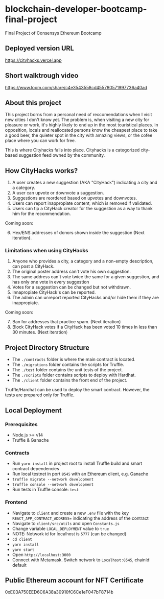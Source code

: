 # blockchain-developer-bootcamp-final-project
Final Project of Consensys Ethereum Bootcamp

## Deployed version URL
https://cityhacks.vercel.app

## Short walktrough video
https://www.loom.com/share/c4e3543558cd455780571997736a40ad

## About this project

This project borns from a personal need of reccomendations when I visit new cities I don't know yet. The problem is, when visiting a new city for pleasure or work, it's highly likely to end up in the most touristical places. In opposition, locals and reallocated persons know the cheapest place to take a good beer, the quieter spot in the city with amazing views, or the cofee place where you can work for free.

This is where Cityhacks falls into place. Cityhacks is a categorized city-based suggestion feed owned by the community.

## How CityHacks works?

1. A user creates a new suggestion (AKA "CityHack") indicating a city and a category.
2. A user can upvote or downvote a suggestion.
3. Suggestions are reordered based on upvotes and downvotes.
4. Users can report inappropiate content, which is removed if validated.
5. Users can tip a CityHack creator for the suggestion as a way to thank him for the recommendation.

Coming soon:

6. Hex/ENS addresses of donors shown inside the suggestion (Next iteration).

### Limitations when using CityHacks
1. Anyone who provides a city, a category and a non-empty description, can post a CityHack.
2. The original poster address can't vote his own suggestion.
3. The same address can't vote twice the same for a given suggestion, and has only one vote in every suggestion
4. Votes for a suggestion can be changed but not withdrawn.
5. Innapropiate CityHack's can be reported.
6. The admin can unreport reported CityHacks and/or hide them if they are inappropiate.

Coming soon:

7. Ban for addresses that practice spam. (Next iteration)
8. Block CityHack votes if a CityHack has been voted 10 times in less than 30 minutes. (Next iteration)

## Project Directory Structure

- The `./contracts` folder is where the main contract is located.
- The `./migrations` folder contains the scripts for Truffle.
- The `./test` folder contains the unit tests of the project.
- The `./scripts` folder contains scripts to deploy with Hardhat.
- The `./client` folder contains the front end of the project.

Truffle/Hardhat can be used to deploy the smart contract. However, the tests are prepared only for Truffle.

## Local Deployment

### Prerequisites

- Node.js >= v14
- Truffle & Ganache

### Contracts

- Run `yarn install` in project root to install Truffle build and smart contract dependencies
- Run local testnet in port `8545` with an Ethereum client, e.g. Ganache
- `truffle migrate --network development`
- `truffle console --network development`
- Run tests in Truffle console: `test`

### Frontend
- Navigate to `client` and create a new `.env` file with the key `REACT_APP_CONTRACT_ADDRESS=` indicating the address of the contract
- Navigate to `client/src/utils` and open `Constants.js`
- Change variable `LOCAL_DEPLOYMENT` value to `true`
- NOTE: Network id for localhost is `5777` (can be changed)
- `cd client`
- `yarn install`
- `yarn start`
- Open `http://localhost:3000`
- Connect with Metamask. Switch network to `Localhost:8545`, chainId default 

## Public Ethereum account for NFT Certificate
0xE03A750EED6C6A38a30910fC6Ce1eF047bF8714b



